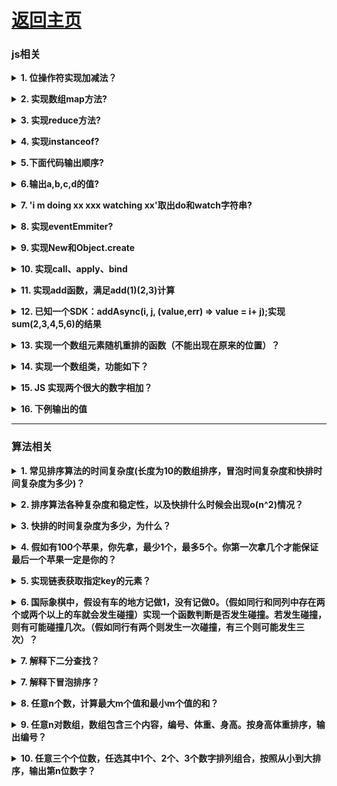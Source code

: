 # [返回主页](https://github.com/evenMai92/front-end-interview/blob/master/README.md)

### <b>js相关</b>
<b><details><summary>1. 位操作符实现加减法？</summary></b>
答案：
```javascript
function add(a, b) {
  let sum = 0;
  while (b) {
    sum = a ^ b;
    b = (a & b) << 1;
    a = sum;
  }
  return sum;
}
function minu(a, b) {
  let res = add(~b, 1);
  return add(a, res);
}
```
公司：字节跳动
</details>

<b><details><summary>2. 实现数组map方法?</summary></b>
答案：
```javascript
Array.prototype.map2 = function (callback) {
  let context = this;
  let res = [];
  context.forEach((item, i) => {
    res.push(callback(item, i, context));
  });
  return res;
}
```
公司：字节跳动
</details>

<b><details><summary>3. 实现reduce方法?</summary></b>
答案：
```javascript
Array.prototype.reduce2 = function (callback, arg) {
  let context = this;
  let res = arg;
  context.forEach((item, i) => {
    res = callback(res, item, i, context);
  });
  return res;
};
```
公司：字节跳动
</details>

<b><details><summary>4. 实现instanceof?</summary></b>
答案：
```javascript
function new_instance_of(leftVaule, rightVaule) {
  let rightProto = rightVaule.prototype; // 取右表达式的 prototype 值
  leftVaule = leftVaule.__proto__; // 取左表达式的__proto__值
  while (true) {
    if (leftVaule === null) {
      return false;
    }
    if (leftVaule === rightProto) {
      return true;
    }
    leftVaule = leftVaule.__proto__;
  }
}
```
公司：字节跳动
</details>

<b><details><summary>5.下面代码输出顺序?</summary></b>
题目与答案：
```javascript
const log = console.log;

log("script start"); // 顺序1

setTimeout((_) => {
  log("timeout 1"); // 顺序9
}, 0);

new Promise((resolve, reject) => {
  log("promise 1"); // 顺序2
  resolve();
}).then((_) => {
  log("callback 1 start"); // 顺序4
  setTimeout((_) => {
    log("timeout 2"); // 顺序10
  }, 0);

  new Promise((resolve, reject) => {
    log("promise 2"); // 顺序5
    resolve();
  }).then((_) => {
    log("callback 2 start"); // 顺序7
    setTimeout((_) => {
      log("timeout 3"); // 顺序11
    }, 0);
    log("callback 2 end"); // 顺序8
  });
  log("callback 1 end");  // 顺序6
});

log("script end"); // 顺序3
```
[详解](https://segmentfault.com/a/1190000016278115)

公司：字节跳动
</details>

<b><details><summary>6.输出a,b,c,d的值?</summary></b>
题目与答案：
```javascript
let obj = {
  'a': [
    'b',
    { 'c': 'd' }
  ]
};
let { a: [b, { c: d }] } = obj;
// 报错、'b'、报错、'd'（对象解构）
```
公司：腾讯
</details>

<b><details><summary>7. 'i m doing xx xxx watching xx'取出do和watch字符串?</summary></b>
答案：
```javascript
let str = 'i m doing xx xxx watching xx';
str.match(/\w+(?=ing)/g); // 正则前瞻 ["do", "watch"]
```
公司：腾讯
</details>

<b><details><summary>8. 实现eventEmmiter?</summary></b>
答案：
```javascript
export default class EventEmitter {
  constructor() {
    this._envents = {};
  }
  on(event, callback) {
    //监听event事件，触发时调用callback函数
    let callbacks = this._events[event] || [];
    callbacks.push(callback);
    this._events[event] = callbacks;
    return this;
  }
  off(event, callback) {
    //停止监听event事件
    let callbacks = this._events[event];
    this._events[event] =
      callbacks && callbacks.filter((fn) => fn !== callback);
    return this;
  }
  emit(...args) {
    //触发事件，并把参数传给事件的处理函数
    const event = args[0];
    const params = [].slice.call(args, 1);
    const callbacks = this._events[event];
    callbacks.forEach((fn) => fn.apply(params));
    return this;
  }
  once(event, callback) {
    //为事件注册单次监听器
    let wrapFanc = (...args) => {
      callback.apply(this.args);
      this.off(event, wrapFanc);
    };
    this.on(event, wrapFanc);
    return this;
  }
}
```
公司：微众，字节跳动
</details>

<b><details><summary>9. 实现New和Object.create</summary></b>
答案：
```javascript
// New的实现
function objectFactory() {
  let obj = new Object(),
    Constructor = [].shift.call(arguments);
  obj.__proto__ = Constructor.prototype;
  let ret = Constructor.apply(obj, arguments);
  return typeof ret === "object" ? ret : obj;
}
// Object.create()的实现
Object.myCreate = function (obj, properties)  {
  let F = function ()  {}
  F.prototype = obj
  if (properties) {
     Object.defineProperties(F, properties)
  }
  return new F()
}
```
</details>

<b><details><summary>10. 实现call、apply、bind</summary></b>
答案：
```javascript
Function.prototype.call2 = function (context) {
  var context = context || window;
  context.fn = this;

  var args = [];
  for (var i = 1, len = arguments.length; i < len; i++) {
    args.push("arguments[" + i + "]");
  }

  var result = eval("context.fn(" + args + ")");

  delete context.fn;
  return result;
};

Function.prototype.apply2 = function (context, arr) {
  var context = Object(context) || window;
  context.fn = this;

  var result;
  if (!arr) {
    result = context.fn();
  } else {
    var args = [];
    for (var i = 0, len = arr.length; i < len; i++) {
      args.push("arr[" + i + "]");
    }
    result = eval("context.fn(" + args + ")");
  }

  delete context.fn;
  return result;
};

Function.prototype.bind2 = function (context) {
  if (typeof this !== "function") {
    throw new Error(
      "Function.prototype.bind - what is trying to be bound is not callable"
    );
  }

  var self = this;
  var args = Array.prototype.slice.call(arguments, 1);
  var fNOP = function () {};

  var fbound = function () {
    self.apply(
      this instanceof self ? this : context,
      args.concat(Array.prototype.slice.call(arguments))
    );
  };

  fNOP.prototype = this.prototype;
  fbound.prototype = new fNOP();

  return fbound;
};
```
[详解](https://github.com/mqyqingfeng/Blog/issues/11)
</details>

<b><details><summary>11. 实现add函数，满足add(1)(2,3)计算</summary></b>
答案：
```javascript
function add() {
  let args = [...arguments];
  let curry = function () {
    return add.apply(null, [...args, ...arguments]);
  };
  curry.toString = () => {
    return args.reduce((a, b) => a + b);
  };
  return curry;
}
```
公司：字节跳动
</details>

<b><details><summary>12. 已知一个SDK：addAsync(i, j, (value,err) => value = i+ j);实现sum(2,3,4,5,6)的结果</summary></b>
答案：

公司：字节跳动
</details>

<b><details><summary>13. 实现一个数组元素随机重排的函数（不能出现在原来的位置）？</summary></b>
答案：
```javascript
function randomSort(arr) {
  let len = arr.length;
  const resArr = new Array(len);
  const getRandom = (i) => {
    // 随机取一个数
    var val = parseInt(Math.random() * len);
    // 如果取得数与数组下标相同或者取得数已经在resArr中已经有值（即坑已经被占），则重新取
    while(i === val || resArr[val]) {
      val = parseInt(Math.random() * len);
    }
    // 占坑
    resArr[val] = arr[i];
  }
  for(var i = 0; i < len; i++) {
    getRandom(i);
  }
  return resArr;
}
randomSort([2,3,5,6,7,1]);
```
公司：搜狐
</details>

<b><details><summary>14. 实现一个数组类，功能如下？</summary></b>
题目：
```javascript
var myArr = new MyArray();
console.log(myArr.length === 0);
myArr.push(1);
console.log(yArr.length === 1, myArr[0] === 1);
```
答案：
```javascript
function MyArray() {
  this.length = 0;
  this.push = function(val) {
    this[this.length] = val;
    this.length++; 
  }
}
```
公司：搜狐
</details>

<b><details><summary>15. JS 实现两个很大的数字相加？</summary></b>
答案
```javascript
function sumBigNumber(a, b) {
    var res = '',
        temp = 0;
    a = a.split('');
    b = b.split('');
    while (a.length || b.length || temp) {
        temp += ~~a.pop() + ~~b.pop();
        res = (temp % 10) + res;
        temp = temp > 9;
    }
    return res.replace(/^0+/, '');
}
var sum1 = '183653865213568326573265723657367865723567237365238138673263275632';
var sum2 = '38753623657326857326572635732657326157373586376523765723657234';
console.log(sumBigNumber(sum1,sum2));
```
[详解](https://www.jianshu.com/p/c9826b2c5ae0)

公司：金蝶科技
</details>

<b><details><summary>16. 下例输出的值</summary></b>
问题及答案
```javascript
function fun(n, k) {
  console.log(k);
  return {
    fun: function(m) {
      return fun(m, n);
    }
  }
}
var a = fun(0); // 输出 undefined
a.fun(1); // 输出 0
a.fun(2); // 输出 0
a.fun(3); // 输出 0
// 输出 undefined 0 1 2
var b = fun(0).fun(1).fun(2).fun(3);
```
公司：腾讯
</details>

***
### <b>算法相关</b>
<b><details><summary>1. 常见排序算法的时间复杂度(长度为10的数组排序，冒泡时间复杂度和快排时间复杂度为多少)？</summary></b>
答案：
| 排序算法     | 时间复杂度 | 空间复杂度 | 是否稳定 |
| :----:      | :----:     | :----:    | :----: |
|中序遍历二叉树|O（n）      |O（n）     | 是 |
|冒泡排序      |O（n2）     |O（1）     | 是 |
|选择排序	     |O（n2）     |O（1）	    | 不是|
|直接插入排序  |O（n2）     |O（1）	     |   是|
|归并排序	     | O(nlogn)   |O（n）	    | 是|
|快速排序	     | O(nlogn)   |O（logn）  |不是|
|堆排序	       | O(nlogn)   |O（1）	    |不是|
|希尔排序	     | O(nlogn)   |O（1）	    | 不是|
|计数排序	     | O(n+k)     |O(n+k)	    | 是|
|基数排序	     | O(N∗M)     |O(M)	      | 是|

所以冒泡为o(10^2)；快排为o(10log10)

公司：字节跳动
</details>

<b><details><summary>2. 排序算法各种复杂度和稳定性，以及快排什么时候会出现o(n^2)情况？</summary></b>
答案：复杂度与稳定性和上题一样；快排最快的情况是每次取到的值要么是最小要么是最大，这时候就出变成o(n^2);

公司：腾讯
</details>

<b><details><summary>3. 快排的时间复杂度为多少，为什么？</summary></b>
答案：
[详解](https://segmentfault.com/a/1190000020072884)

公司：腾讯
</details>

<b><details><summary>4. 假如有100个苹果，你先拿，最少1个，最多5个。你第一次拿几个才能保证最后一个苹果一定是你的？</summary></b>
分析：我们不妨逆向推理，如果只剩6个苹果，让对方先拿球，你一定能拿到第6个苹果．理由是：如果他拿1个，你拿5个；如果他拿2个，你拿4个；如果他拿3个，你拿3个；如果他拿4个，你拿2个；如果他拿5个，你拿1个．
我们再把100个苹果从后向前按组分开，6个苹果一组．100不能被6整除，这样就分成17组；第1组4个，后16组每组6个．3、这样先把第1组4个拿完，后16组每组都让对方先拿球，自己拿完剩下的．这样你就能拿到第16组的最后一个，即第100个苹果．

答：我先拿4个，他拿1～5中的n个，我拿6-n，依此类推，保证我能得到第100个苹果．

点评：本题属于典型的不会输的游戏，即如果所给的数除以6，有余数，先拿余数，再与对方拿的个数和是6，即可获胜，如果没有余数，就让对方先拿，自己再拿时与对方拿的个数和是6，自己一定获胜．

公司：字节跳动
</details>

<b><details><summary>5. 实现链表获取指定key的元素？</summary></b>
答案：
```javascript
function LinkedList() {
  var Node = function (element) {　　　　　　　　//新元素构造
      this.element = element;
      this.next = null;
  };
  this.head = null;

  this.append = function (element) {
      var node = new Node(element);　　　　　　　　//构造新的元素节点
      var current;
      if (this.head === null) {　　　　　　　　　　　　　//头节点为空时  当前结点作为头节点
          this.head = node;
      } else {
          current = this.head;　　　　　　　　　　　　　　
          while (current.next) {　　　　　　　　　　//遍历，直到节点的next为null时停止循环，当前节点为尾节点
              current = current.next;
          }
          current.next = node;　　　　　　　　　　　　//将尾节点指向新的元素，新元素作为尾节点
      }           
      length++;　　　　　　　　　　　　　　　　　　　　//更新链表长度
  };
  this.getValByKey = function (key) {
      var index = 0;
      var current = this.head;
      while (index != key && current) {
          index++;
          current = current.next;
      }
      return current ? current.element : -1;
  };
}
var list = new LinkedList();
list.append('s');
list.append('a');
list.append('c');
list.getValByKey(1) // a
list.getValByKey(4) // -1
```
公司：搜狐
</details>

<b><details><summary>6. 国际象棋中，假设有车的地方记做1，没有记做0。（假如同行和同列中存在两个或两个以上的车就会发生碰撞）实现一个函数判断是否发生碰撞。若发生碰撞，则有可能碰撞几次。（假如同行有两个则发生一次碰撞，有三个则可能发生三次）？</summary></b>

公司：腾讯
</details>

<b><details><summary>7. 解释下二分查找？</summary></b>
答案：

[详解](https://www.cnblogs.com/kyoner/p/11080078.html)

[相关题目](https://zhuanlan.zhihu.com/p/97491967)

公司：腾讯
</details>

<b><details><summary>7. 解释下冒泡排序？</summary></b>
答案：

[详解](https://segmentfault.com/a/1190000020072884)

公司：腾讯
</details>

<b><details><summary>8. 任意n个数，计算最大m个值和最小m个值的和？</summary></b>
答案：
```javascript
function calc(arr, m) {
  // 排序及取出长度
  let n = arr.sort().length;
  let sum = 0;
  // 如果n小于m则返回-1，表示无法计算；
  if(n < m) return -1;

  for(let i = 0; i < n; i++) {
    if(i < m) {
      sum = arr[i] + arr[n - i - 1] + sum;
    } else {
      break;
    }
  }
  return sum;
}
calc([6,2,4,1,3],3); // 19
calc([6,2,4,1,3],4); // 25
```

类似题：从n个数字中选取多个相加，结果为m（类似背包问题）？
[详解](https://blog.csdn.net/a987073381/article/details/52016960)

公司：华为
</details>

<b><details><summary>9. 任意n对数组，数组包含三个内容，编号、体重、身高。按身高体重排序，输出编号？</summary></b>
答案：

公司：华为
</details>

<b><details><summary>10. 任意三个个位数，任选其中1个、2个、3个数字排列组合，按照从小到大排序，输出第n位数字？</summary></b>
答案：

公司：华为
</details>